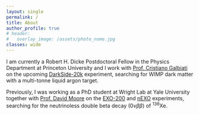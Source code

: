 ```yaml
---
layout: single
permalink: /
title: About
author_profile: true
# header:
#   overlay_image: /assets/photo_nome.jpg
classes: wide
---
```


I am currently a Robert H. Dicke Postdoctoral Fellow in the Physics Department at Princeton University and I work with [Prof. Cristiano Galbiati](https://phy.princeton.edu/people/cristiano-galbiati) on the upcoming [DarkSide-20k](https://www.lngs.infn.it/en/darkside) experiment, searching for WIMP dark matter with a multi-tonne liquid argon target.

Previously, I was working as a PhD student at Wright Lab at Yale University together with [Prof. David Moore](https://campuspress.yale.edu/moorelab/) on the [EXO-200](https://www-project.slac.stanford.edu/exo/) and [nEXO](https://nexo.llnl.gov) experiments, searching for the neutrinoless double beta decay $(0\nu\beta\beta)$ of ${}^{136}\mathrm{Xe}$.